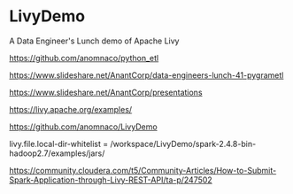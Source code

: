 # LivyDemo
A Data Engineer's Lunch demo of Apache Livy

https://github.com/anomnaco/python_etl


https://www.slideshare.net/AnantCorp/data-engineers-lunch-41-pygrametl


https://www.slideshare.net/AnantCorp/presentations


https://livy.apache.org/examples/

https://github.com/anomnaco/LivyDemo

livy.file.local-dir-whitelist = /workspace/LivyDemo/spark-2.4.8-bin-hadoop2.7/examples/jars/



https://community.cloudera.com/t5/Community-Articles/How-to-Submit-Spark-Application-through-Livy-REST-API/ta-p/247502



